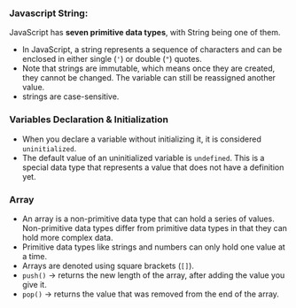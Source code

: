 ### Javascript String:
JavaScript has **seven primitive data types**, with String being one of them. 
- In JavaScript, a string represents a sequence of characters and can be enclosed in either single (`'`) or double (`"`) quotes.
- Note that strings are immutable, which means once they are created, they cannot be changed. The variable can still be reassigned another value.
- strings are case-sensitive.

### Variables Declaration & Initialization
- When you declare a variable without initializing it, it is considered `uninitialized`.
- The default value of an uninitialized variable is `undefined`. This is a special data type that represents a value that does not have a definition yet.

### Array
- An array is a non-primitive data type that can hold a series of values. Non-primitive data types differ from primitive data types in that they can hold more complex data. 
- Primitive data types like strings and numbers can only hold one value at a time.
- Arrays are denoted using square brackets (`[]`).
- `push()` -> returns the new length of the array, after adding the value you give it.
- `pop()` -> returns the value that was removed from the end of the array.


